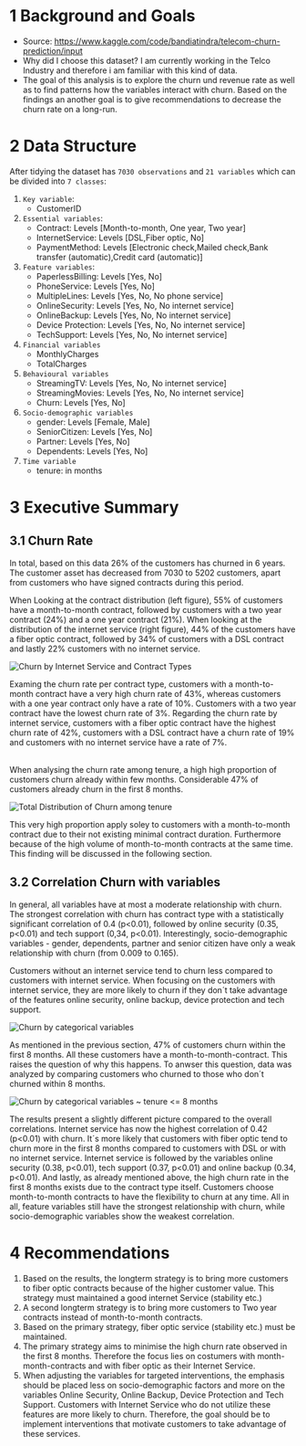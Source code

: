 # 1 Background and Goals

* Source: https://www.kaggle.com/code/bandiatindra/telecom-churn-prediction/input
* Why did I choose this dataset? I am currently working in the Telco Industry and therefore i am familiar with this kind of data.
* The goal of this analysis is to explore the churn und revenue rate as well as to find patterns how the variables interact with churn. Based on the findings an another goal is to give recommendations to decrease the churn rate on a long-run. 

# 2 Data Structure
After tidying the dataset has `7030 observations` and `21 variables` which can be divided into `7 classes`:

1. `Key variable`: 
    * CustomerID
2. `Essential variables`:
    * Contract: Levels [Month-to-month, One year, Two year]
    * InternetService: Levels [DSL,Fiber optic, No]
    * PaymentMethod: Levels [Electronic check,Mailed check,Bank transfer (automatic),Credit card (automatic)]
3. `Feature variables`:
    * PaperlessBilling: Levels [Yes, No]
    * PhoneService: Levels [Yes, No]
    * MultipleLines: Levels [Yes, No, No phone service]
    * OnlineSecurity: Levels [Yes, No, No internet service]
    * OnlineBackup: Levels [Yes, No, No internet service]
    * Device Protection: Levels [Yes, No, No internet service]
    * TechSupport: Levels [Yes, No, No internet service]
4. `Financial variables`
    * MonthlyCharges
    * TotalCharges
5. `Behavioural variables`
    * StreamingTV: Levels [Yes, No, No internet service]
    * StreamingMovies: Levels [Yes, No, No internet service]
    * Churn: Levels [Yes, No]
6. `Socio-demographic variables`
    * gender: Levels [Female, Male]
    * SeniorCitizen: Levels [Yes, No]
    * Partner: Levels [Yes, No]
    * Dependents: Levels [Yes, No]
7. `Time variable`
    * tenure: in months


# 3 Executive Summary

## 3.1 Churn Rate
In total, based on this data 26% of the customers has churned in 6 years. The customer asset has decreased from 7030 to 5202 customers, apart from customers who have signed contracts during this period.

When Looking at the contract distribution (left figure), 55% of customers have a month-to-month contract, followed by customers with a two year contract (24%) and a one year contract (21%). When looking at the distribution of the internet service (right figure), 44% of the customers have a fiber optic contract, followed by 34% of customers with a DSL contract and lastly 22% customers with no internet service.

![Churn by Internet Service and Contract Types](/assets/img/churn_by_contracttypes_internetservice.png)

Examing the churn rate per contract type, customers with a month-to-month contract have a very high churn rate of 43%, whereas customers with a one year contract only have a rate of 10%. Customers with a two year contract have the lowest churn rate of 3%. Regarding the churn rate by internet service, customers with a fiber optic contract have the highest churn rate of 42%, customers with a DSL contract have a churn rate of 19% and customers with no internet service have a rate of 7%.<br><br>

When analysing the churn rate among tenure, a high high proportion of customers churn already within few months. Considerable 47% of customers already churn in the first 8 months.  

![Total Distribution of Churn among tenure](/assets/img/Total_Distribution_of_Churn_among_tenure.png)

This very high proportion apply soley to customers with a month-to-month contract due to their not existing minimal contract duration. Furthermore because of the high volume of month-to-month contracts at the same time. This finding will be discussed in the following section.


## 3.2 Correlation Churn with variables

In general, all variables have at most a moderate relationship with churn. The strongest correlation with churn has contract type with a statistically significant correlation of 0.4 (p<0.01), followed by online security (0.35, p<0.01) and tech support (0,34, p<0.01). Interestingly, socio-demographic variables - gender, dependents, partner and senior citizen have only a weak relationship with churn (from 0.009 to 0.165).


Customers without an internet service tend to churn less compared to customers with internet service. When focusing on the customers with internet service, they are more likely to churn if they don´t take advantage of the features online security, online backup, device protection and tech support.

![Churn by categorical variables](/assets/img/churn_by_categorical_variable.png)

As mentioned in the previous section, 47% of customers churn within the first 8 months. All these customers have a month-to-month-contract. This raises the question of why this happens. To anwser this question, data was analyzed by comparing customers who churned to those who don´t churned within 8 months.

![Churn by categorical variables ~ tenure <= 8 months](/assets/img/churn_by_categorical_variables_tenure_less_8months.png)

The results present a slightly different picture compared to the overall correlations. Internet service has now the highest correlation of 0.42 (p<0.01) with churn. It´s more likely that customers with fiber optic tend to churn more in the first 8 months compared to customers with DSL or with no internet service. 
Internet service is followed by the variables online security (0.38, p<0.01), tech support (0.37, p<0.01) and online backup (0.34, p<0.01). And lastly, as already mentioned above, the high churn rate in the first 8 months exists due to the contract type itself. Customers choose month-to-month contracts to have the flexibility to churn at any time. All in all, feature variables still have the strongest relationship with churn, while socio-demographic variables show the weakest correlation.

# 4 Recommendations

1. Based on the results, the longterm strategy is to bring more customers to fiber optic contracts because of the higher customer value. This strategy must maintained a good internet Service (stability etc.) 
2. A second longterm strategy is to bring more customers to Two year contracts instead of month-to-month contracts.
2. Based on the primary strategy, fiber optic service (stability etc.) must be maintained. 
3. The primary strategy aims to minimise the high churn rate observed in the first 8 months. Therefore the focus lies on costumers with month-month-contracts and with fiber optic as their Internet Service.
2. When adjusting the variables for targeted interventions, the emphasis should be placed less on socio-demographic factors and more on the variables Online Security, Online Backup, Device Protection and Tech Support. Customers with Internet Service who do not utilize these features are more likely to churn. Therefore, the goal should be to implement interventions that motivate customers to take advantage of these services.